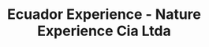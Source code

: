 ---
title: "Ecuador Experience - Nature Experience Cia Ltda"
url: /quito/ecuador-experience-nature-experience-cia-ltda/
shop: Reisebüro
---